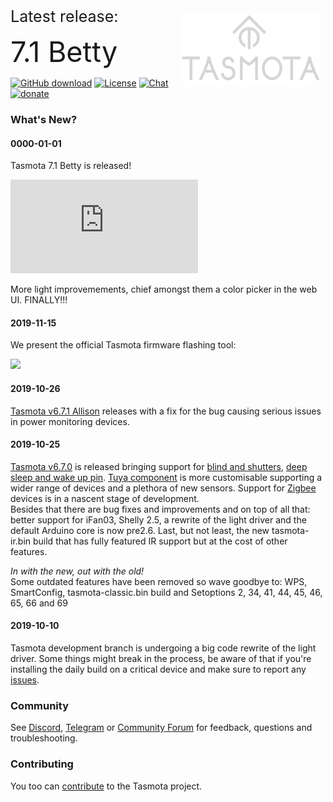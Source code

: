 
<img style="margin: 10px 10px; float:right; width:220px" src="_media/logog.png" alt="Tasmota Logo"></img>

<!-- <img src="https://user-images.githubusercontent.com/5904370/55973675-661c1400-5c86-11e9-8453-0082bfcd61b6.png" width="200" align="right"> </img> -->
<span style="font-size:25px">Latest release:</span>

<span style="font-size:45px;">7.1 Betty</span>

<!-- <img src="https://user-images.githubusercontent.com/5904370/55974399-d4ada180-5c87-11e9-99cc-316220bf5e95.png" align="right" width=200></img> -->

[![GitHub download](https://img.shields.io/github/downloads/arendst/Tasmota/total.svg)](https://github.com/arendst/Tasmota/releases/latest)
[![License](https://img.shields.io/github/license/arendst/Tasmota.svg)](https://github.com/arendst/Tasmota/blob/development/LICENSE.txt)
[![Chat](https://img.shields.io/discord/479389167382691863.svg)](https://discord.gg/Ks2Kzd4)
[![donate](https://img.shields.io/badge/donate-PayPal-blue.svg)](https://paypal.me/tasmota)

### What's New?
<!-- tabs:start -->

#### **0000-01-01**
Tasmota 7.1 Betty is released!  

<iframe width="300" src="https://www.youtube.com/embed/9iEoq8qZZK8?controls=0" frameborder="0" allow="accelerometer; autoplay; encrypted-media; gyroscope; picture-in-picture" allowfullscreen></iframe>

More light improvemements, chief amongst them a color picker in the web UI. FINALLY!!! 

#### **2019-11-15**
We present the official Tasmota firmware flashing tool:  
   
[<img src="https://raw.githubusercontent.com/tasmota/tasmota-pyflasher/v1/images/splash.png" width=300></img>](https://github.com/tasmota/tasmota-pyflasher) 

#### **2019-10-26**
[Tasmota v6.7.1 Allison](../releases/tag/v6.7.1) releases with a fix for the bug causing serious issues in power monitoring devices. 

#### **2019-10-25**
[Tasmota v6.7.0](../releases/tag/v6.7.0) is released bringing support for [blind and shutters](Commands#blinds-shutters-and-roller-shades), [deep sleep and wake up pin](DeepSleep). [Tuya component](tuyamcu) is more customisable supporting a wider range of devices and a plethora of new sensors. Support for [Zigbee](https://github.com/arendst/Tasmota/wiki/Zigbee) devices is in a nascent stage of development.    
Besides that there are bug fixes and improvements and on top of all that: better support for iFan03, Shelly 2.5, a rewrite of the light driver and the default Arduino core is now pre2.6. Last, but not least, the new tasmota-ir.bin build that has fully featured IR support but at the cost of other features.

_In with the new, out with the old!_    
Some outdated features have been removed so wave goodbye to: WPS, SmartConfig, tasmota-classic.bin build and Setoptions 2, 34, 41, 44, 45, 46, 65, 66 and 69

#### **2019-10-10**
Tasmota development branch is undergoing a big code rewrite of the light driver. Some things might break in the process, be aware of that if you're installing the daily build on a critical device and make sure to report any [issues](https://github.com/arendst/Tasmota/issues).

<!-- tabs:end -->

### Community
See [Discord](https://discord.gg/Ks2Kzd4), [Telegram](https://t.me/tasmota) or [Community Forum](https://groups.google.com/d/forum/sonoffusers) for feedback, questions and troubleshooting.

### Contributing
You too can [contribute](Contributing) to the Tasmota project.
